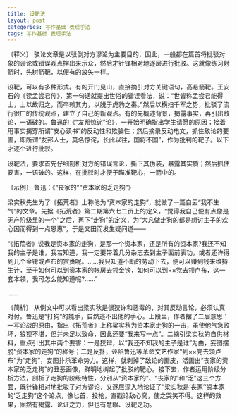 ```yaml
---
title: 设靶法
layout: post
categories: 写作基础 表现手法
tags: 写作基础 表现手法
---
```


〔释义〕 驳论文章是以驳倒对方谬论为主要目的，因此，一般都在篇首将批驳对象的谬论或错误观点摆出来示众，然后才针锋相对地逐层进行批驳。这就像练习射箭时，先树箭靶，以便有的放矢一样。

设靶，可以有多种形式。有的开门见山，直接摘引对方关键语句，高悬箭靶。王安石的《读孟尝君传》，第一句话就提出世俗的错误看法，说：“世皆称孟尝君能得士，士以故归之，而卒赖其力，以脱于虎豹之秦。”然后以横扫千军之势，批驳了流行很广的传统观点，建立了自己的新观点。有的先概述背景，揭露事实，再引出敌论，一语破的。鲁迅的《“友邦惊诧”论》，一开始明确指出学生请愿的原因；接着用事实揭穿所谓“安心读书”的反动性和欺骗性；然后摘录反动电文，抓住敌论的要害，即所谓“友邦人士，莫名惊诧，长此以往，国将不国”，作为批判的靶子。以下才逐个进行批驳。

设靶法，要求首先仔细剖析对方的错误言论，撕下其伪装，暴露其实质；然后抓住要害，一语破的。这样，在批驳时才便于瞄准靶心，一箭中的。

〔示例〕 鲁迅：《“丧家的”“资本家的乏走狗”》

梁实秋先生为了《拓荒者》上称他为“资本家的走狗”，就做了一篇自云“我不生气”的文章。先据《拓荒者》第二期第六七二页上的定义，“觉得我自己便有点像是无产阶级里的一个”之后，再下“走狗”的定义，为“大凡做走狗的都是想讨主子的欢心因而得到一点恩惠”，于是又田而发生疑问道——

“《拓荒者》说我是资本家的走狗，是那一个资本家，还是所有的资本家?我还不知我的主子是谁，我若知道，我一定要带着几分杂志去到主子面前表功，或者还许得到几个金镑或卢布的赏赉呢。……我只知道不断的劳动下去，便可以赚到钱来维持生计，至于如何可以到资本家的帐房去领金镑，如何可以到××党去领卢布，这一套本领，我可怎么能知道呢?……”

……

〔简析〕 从例文中可以看出梁实秋是很狡许和恶毒的，对其反动言论，必须认真对付。鲁迅是“打狗”的能手，自然逃不出他的手心。上段里，作者摆了二层意思：一写论战的原由，指出《拓荒者》上称梁实秋为资本家走狗的一击，虽使他气急败坏，狼狈不堪，但并未足以致命，因此还要“我来写一点”。二摘引梁实秋的自供材料，重点引出其中两个要害：一是狡辩，以“我还不知我的主子是谁”为由，妄图摆脱“资本家的走狗”的称号；二是反扑，诬陷鲁迅等革命文艺作家“到××党去领卢布”为“走狗”，妄图扑杀革命势力。这样，就剥掉了敌论的画皮，活画出“丧家的资本家的乏走狗”的丑恶画像，鲜明地树起了批驳的靶心。接下去，作者运用阶级分析方法，剖析了走狗的阶级特性，分别从“资本家的”、“丧家的”和“乏”这三个方面，既针锋相对地批驳了对方谬论，又逐层深入地论证了“梁实秋是‘丧家’‘资本家的’乏走狗”这个论点，像匕首、投枪，直戳论敌心窝，使之哭笑不得。这样的效果，固然有揭露、论证之力，但也有慧眼、设靶之功。 
